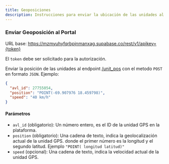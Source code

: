 ```yaml
---
title: Geoposiciones
description: Instrucciones para enviar la ubicación de las unidades al portal.
---
```


### Enviar Geoposición al Portal

URL base: https://mzmyuhyfqrbpjnmanxag.supabase.co/rest/v1/apikey={token}

El `token` debe ser solicitado para la autorización.

Enviar la posición de las unidades al endpoint
[/unit_pos](https://mzmyuhyfqrbpjnmanxag.supabase.co/rest/v1/unit_pos?apikey={token})
con el metodo `POST` en formato `JSON`. Ejemplo:

```json
{
  "avl_id": 27755054,
  "position": "POINT(-69.907976 18.459798)",
  "speed": "40 km/h"
}
```

#### Parámetros

- `avl_id` (obligatorio): Un número entero, es el ID de la unidad GPS en la plataforma.
- `position` (obligatorio): Una cadena de texto, indica la geolocalización actual de la unidad GPS.
  donde el primer número es la longitud y el segundo latitud. Ejemplo `"POINT( longitud latitud)"`
- `speed` (opcional): Una cadena de texto, indica la velocidad actual de la unidad GPS.
